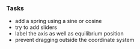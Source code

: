 ### Tasks
- add a spring using a sine or cosine 
- try to add sliders  
- label the axis as well as equilibrium position
- prevent dragging outside the coordinate system 
